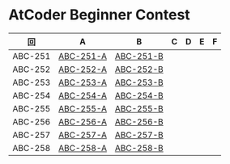 # AtCoder Beginner Contest

| 回 | A | B | C | D | E | F |
|:---:|:---:|:---:|:---:|:---:|:---:|:---:|
| ABC-251 | [ABC-251-A](ABC-251-A.py) | [ABC-251-B](ABC-251-B.py) |  |  |  |  |
| ABC-252 | [ABC-252-A](ABC-252-A.py) | [ABC-252-B](ABC-252-B.py) |  |  |  |  |
| ABC-253 | [ABC-253-A](ABC-253-A.py) | [ABC-253-B](ABC-253-B.py) |  |  |  |  |
| ABC-254 | [ABC-254-A](ABC-254-A.py) | [ABC-254-B](ABC-254-B.py) |  |  |  |  |
| ABC-255 | [ABC-255-A](ABC-255-A.py) | [ABC-255-B](ABC-255-B.py) |  |  |  |  |
| ABC-256 | [ABC-256-A](ABC-256-A.py) | [ABC-256-B](ABC-256-B.py) |  |  |  |  |
| ABC-257 | [ABC-257-A](ABC-257-A.py) | [ABC-257-B](ABC-257-B.py) |  |  |  |  |
| ABC-258 | [ABC-258-A](ABC-258-A.py) | [ABC-258-B](ABC-258-B.py) |  |  |  |  |
